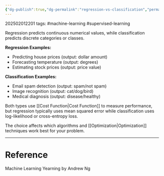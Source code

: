 ```yaml
---
{"dg-publish":true,"dg-permalink":"regression-vs-classification","permalink":"/regression-vs-classification/"}
---
```



202502012201
tags: #machine-learning #supervised-learning

Regression predicts continuous numerical values, while classification predicts discrete categories or classes.

**Regression Examples:**

- Predicting house prices (output: dollar amount)
- Forecasting temperature (output: degrees)
- Estimating stock prices (output: price value)

**Classification Examples:**

- Email spam detection (output: spam/not spam)
- Image recognition (output: cat/dog/bird)
- Medical diagnosis (output: disease/healthy)

Both types use [[Cost Function\|Cost Function]] to measure performance, but regression typically uses mean squared error while classification uses log-likelihood or cross-entropy loss.

The choice affects which algorithms and [[Optimization\|Optimization]] techniques work best for your problem.

---

# Reference

Machine Learning Yearning by Andrew Ng
